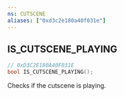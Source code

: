 ```yaml
---
ns: CUTSCENE
aliases: ["0xd3c2e180a40f031e"]
---
```

## IS_CUTSCENE_PLAYING

```c
// 0xD3C2E180A40F031E
bool IS_CUTSCENE_PLAYING();
```

Checks if the cutscene is playing.

